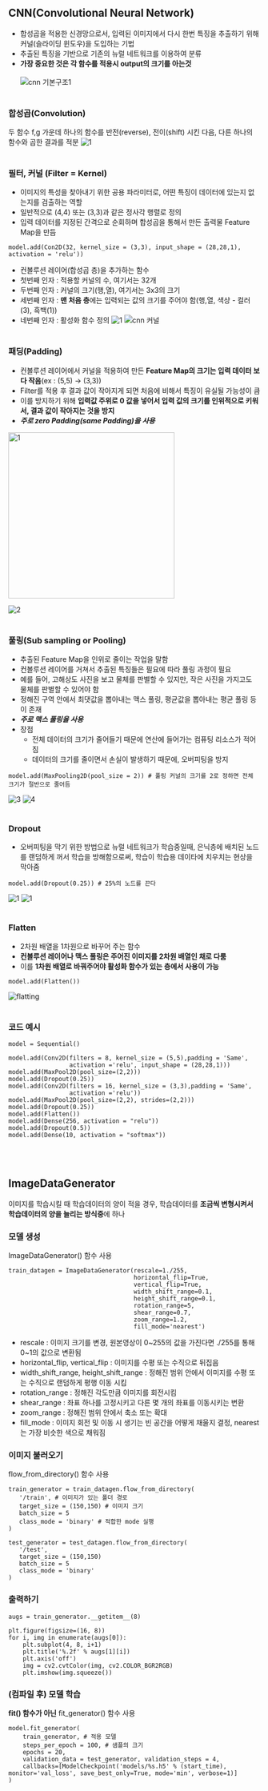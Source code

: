 ## CNN(Convolutional Neural Network)
 - 합성곱을 적용한 신경망으로서, 입력된 이미지에서 다시 한번 특징을 추출하기 위해 커널(슬라이딩 윈도우)을 도입하는 기법
 - 추출된 특징을 기반으로 기존의 뉴럴 네트워크를 이용하여 분류
 - **가장 중요한 것은 각 함수를 적용시 output의 크기를 아는것**<br><br>
![cnn 기본구조1](https://user-images.githubusercontent.com/84856055/121896715-92e37e80-cd5c-11eb-9858-f010b46adaa6.JPG)
<br><br>
### 합성곱(Convolution)
두 함수 f,g 가운데 하나의 함수를 반전(reverse), 전이(shift) 시킨 다음, 다른 하나의 함수와 곱한 결과를 적분
![1](https://user-images.githubusercontent.com/84856055/121897803-b3f89f00-cd5d-11eb-91e5-2e5469b9da57.jpg)
<br><br>
### 필터, 커널 (Filter = Kernel)
- 이미지의 특성을 찾아내기 위한 공용 파라미터로, 어떤 특징이 데이터에 있는지 없는지를 검출하는 역할
- 일반적으로 (4,4) 또는 (3,3)과 같은 정사각 행렬로 정의
- 입력 데이터를 지정된 간격으로 순회하며 합성곱을 통해서 만든 출력물 Feature Map을 만듬
```python3
model.add(Con2D(32, kernel_size = (3,3), input_shape = (28,28,1), activation = 'relu'))
```
 - 컨볼루션 레이어(합성곱 층)을 추가하는 함수
 - 첫번째 인자 : 적용할 커널의 수, 여기서는 32개
 - 두번째 인자 : 커널의 크기(행,열), 여기서는 3x3의 크기
 - 세번째 인자 : **맨 처음 층**에는 입력되는 값의 크기를 주어야 함(행,열, 색상 - 컬러(3), 흑백(1))
 - 네번째 인자 : 활성화 함수 정의
![1](https://user-images.githubusercontent.com/84856055/121892128-4ba6bf00-cd57-11eb-9d14-4fc0baa2e93f.jpg)
![cnn 커널](https://user-images.githubusercontent.com/84856055/121891865-f66aad80-cd56-11eb-8ba9-f0d41b9eb24b.JPG)
<br><br>
### 패딩(Padding)
 - 컨볼루션 레이어에서 커널을 적용하여 만든 **Feature Map의 크기는 입력 데이터 보다 작음**(ex : (5,5) -> (3,3))
 - Filter를 적용 후 결과 값이 작아지게 되면 처음에 비해서 특징이 유실될 가능성이 큼
 - 이를 방지하기 위해 **입력값 주위로 0 값을 넣어서 입력 값의 크기를 인위적으로 키워서, 결과 값이 작아지는 것을 방지**
 - ***주로 zero Padding(same Padding)을 사용***
 <img width="332" alt="1" src="https://user-images.githubusercontent.com/84856055/121892746-19499180-cd58-11eb-98c7-2a5cc36129b5.png">
 
 ![2](https://user-images.githubusercontent.com/84856055/121893779-55312680-cd59-11eb-8613-7369158c71e3.JPG)
<br><br>
### 풀링(Sub sampling or Pooling)
 - 추출된 Feature Map을 인위로 줄이는 작업을 말함
 - 컨볼루션 레이어를 거쳐서 추출된 특징들은 필요에 따라 풀링 과정이 필요
 - 예를 들어, 고해상도 사진을 보고 물체를 판별할 수 있지만, 작은 사진을 가지고도 물체를 판별할 수 있어야 함
 - 정해진 구역 안에서 최댓값을 뽑아내는 맥스 풀링, 평균값을 뽑아내는 평균 풀링 등이 존재
 - ***주로 맥스 풀링을 사용***
 - 장점
   - 전체 데이터의 크기가 줄어들기 때문에 연산에 들어가는 컴퓨팅 리소스가 적어짐
   - 데이터의 크기를 줄이면서 손실이 발생하기 때문에, 오버피팅을 방지
 ```python3
 model.add(MaxPooling2D(pool_size = 2)) # 풀링 커널의 크기를 2로 정하면 전체 크기가 절반으로 줄어듬
 ```
![3](https://user-images.githubusercontent.com/84856055/121895084-d0470c80-cd5a-11eb-9c07-21850694cae7.JPG)
![4](https://user-images.githubusercontent.com/84856055/121895097-d3da9380-cd5a-11eb-8bad-9494accd15f6.JPG)
<br><br>
### Dropout
- 오버피팅을 막기 위한 방법으로 뉴럴 네트워크가 학습중일때, 은닉층에 배치된 노드를 랜덤하게 꺼서 학습을 방해함으로써, 학습이 학습용 데이타에 치우치는 현상을 막아줌
```python3
model.add(Dropout(0.25)) # 25%의 노드를 끈다
```
![1](https://user-images.githubusercontent.com/84856055/121895915-b6f29000-cd5b-11eb-9035-a5901aa89fb7.jpg)
![1](https://user-images.githubusercontent.com/84856055/121896172-f6b97780-cd5b-11eb-83c6-27eccb9eac30.jpg)
<br><br>
### Flatten
 - 2차원 배열을 1차원으로 바꾸어 주는 함수
 - **컨볼루션 레이어나 맥스 풀링은 주어진 이미지를 2차원 배열인 채로 다룸**
 - 이를 **1차원 배열로 바꿔주어야 활성화 함수가 있는 층에서 사용이 가능**
```python3
model.add(Flatten())
```
![flatting](https://user-images.githubusercontent.com/84856055/121896570-67f92a80-cd5c-11eb-9234-9649cbce257b.JPG)
<br><br> 
### 코드 예시
```python3
model = Sequential()

model.add(Conv2D(filters = 8, kernel_size = (5,5),padding = 'Same', 
                 activation ='relu', input_shape = (28,28,1)))
model.add(MaxPool2D(pool_size=(2,2)))
model.add(Dropout(0.25))
model.add(Conv2D(filters = 16, kernel_size = (3,3),padding = 'Same', 
                 activation ='relu'))
model.add(MaxPool2D(pool_size=(2,2), strides=(2,2)))
model.add(Dropout(0.25))
model.add(Flatten())
model.add(Dense(256, activation = "relu"))
model.add(Dropout(0.5))
model.add(Dense(10, activation = "softmax"))
```
<br><br>
## ImageDataGenerator
이미지를 학습시킬 때 학습데이터의 양이 적을 경우, 학습데이터를 **조금씩 변형시켜서 학습데이터의 양을 늘리는 방식중**에 하나
<br>
### 모델 생성
ImageDataGenerator() 함수 사용
```python3
train_datagen = ImageDataGenerator(rescale=1./255,
                                   horizontal_flip=True,
                                   vertical_flip=True,
                                   width_shift_range=0.1,
                                   height_shift_range=0.1,
                                   rotation_range=5,
                                   shear_range=0.7,
                                   zoom_range=1.2,
                                   fill_mode='nearest')
```
 - rescale : 이미지 크기를 변경, 원본영상이 0~255의 값을 가진다면 ./255를 통해 0~1의 값으로 변환됨
 - horizontal_flip, vertical_flip : 이미지를 수평 또는 수직으로 뒤집음
 - width_shift_range, height_shift_range : 정해진 범위 안에서 이미지를 수평 또는 수직으로 랜덤하게 평행 이동 시킴
 - rotation_range : 정해진 각도만큼 이미지를 회전시킴
 - shear_range : 좌표 하나를 고정시키고 다른 몇 개의 좌표를 이동시키는 변환
 - zoom_range : 정해진 범위 안에서 축소 또는 확대
 - fill_mode : 이미지 회전 및 이동 시 생기는 빈 공간을 어떻게 채울지 결정, nearest는 가장 비슷한 색으로 채워짐

 ### 이미지 불러오기
 flow_from_directory() 함수 사용
 ```python3
 train_generator = train_datagen.flow_from_directory(
    '/train', # 이미지가 있는 폴더 경로
    target_size = (150,150) # 이미지 크기
    batch_size = 5
    class_mode = 'binary' # 적합한 mode 실행
)

test_generator = test_datagen.flow_from_directory(
    '/test',
    target_size = (150,150)
    batch_size = 5
    class_mode = 'binary'
)
```

### 출력하기
```python3
augs = train_generator.__getitem__(8)

plt.figure(figsize=(16, 8))
for i, img in enumerate(augs[0]):
    plt.subplot(4, 8, i+1)
    plt.title('%.2f' % augs[1][i])
    plt.axis('off')
    img = cv2.cvtColor(img, cv2.COLOR_BGR2RGB)
    plt.imshow(img.squeeze())
```

### (컴파일 후) 모델 학습
**fit() 함수가 아닌** fit_generator() 함수 사용
```python3
model.fit_generator(
    train_generator, # 적용 모델
    steps_per_epoch = 100, # 샘플의 크기
    epochs = 20,
    validation_data = test_generator, validation_steps = 4,
    callbacks=[ModelCheckpoint('models/%s.h5' % (start_time), monitor='val_loss', save_best_only=True, mode='min', verbose=1)]
)
```

